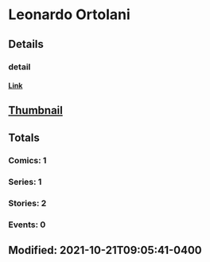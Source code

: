# Leonardo  Ortolani 
## Details
### detail
#### [Link](http://marvel.com/comics/creators/14334/leonardo_ortolani?utm_campaign=apiRef&utm_source=225578a89fc76f3d20fbffda5d17a88d)
## [Thumbnail](http://i.annihil.us/u/prod/marvel/i/mg/b/40/image_not_available.jpg)
## Totals
### Comics: 1
### Series: 1
### Stories: 2
### Events: 0
## Modified: 2021-10-21T09:05:41-0400